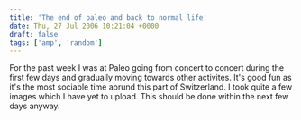 ```yaml
---
title: 'The end of paleo and back to normal life'
date: Thu, 27 Jul 2006 10:21:04 +0000
draft: false
tags: ['amp', 'random']
---
```


For the past week I was at Paleo going from concert to concert during the first few days and gradually moving towards other activites. It's good fun as it's the most sociable time aorund this part of Switzerland. I took quite a few images which I have yet to upload. This should be done within the next few days anyway.